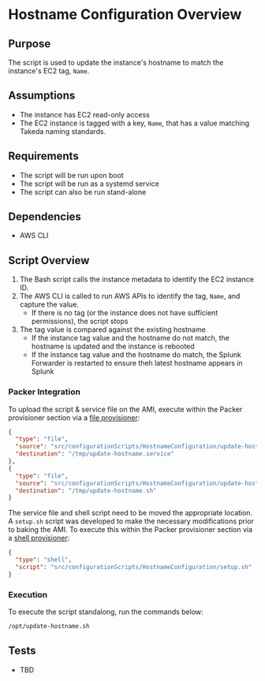 # Hostname Configuration Overview

## Purpose

The script is used to update the instance's hostname to match the instance's EC2 tag, `Name`.

## Assumptions

- The instance has EC2 read-only access
- The EC2 instance is tagged with a key, `Name`, that has a value matching Takeda naming standards.

## Requirements

- The script will be run upon boot
- The script will be run as a systemd service
- The script can also be run stand-alone

## Dependencies

- AWS CLI

## Script Overview

1. The Bash script calls the instance metadata to identify the EC2 instance ID.
1. The AWS CLI is called to run AWS APIs to identify the tag, `Name`, and capture the value.
    - If there is no tag (or the instance does not have sufficient permissions), the script stops
1. The tag value is compared against the existing hostname
    - If the instance tag value and the hostname do not match, the hostname is updated and the instance is rebooted
    - If the instance tag value and the hostname do match, the Splunk Forwarder is restarted to ensure theh latest hostname appears in Splunk

### Packer Integration

To upload the script & service file on the AMI, execute within the Packer provisioner section via a [file provisioner](https://www.packer.io/docs/provisioners/file):

```json
{
  "type": "file",
  "source": "src/configurationScripts/HostnameConfiguration/update-hostname.service",
  "destination": "/tmp/update-hostname.service"
},
{
  "type": "file",
  "source": "src/configurationScripts/HostnameConfiguration/update-hostname.sh",
  "destination": "/tmp/update-hostname.sh"
}
```

The service file and shell script need to be moved the appropriate location. A `setup.sh` script was developed to make the necessary modifications prior to baking the AMI. To execute this within the Packer provisioner section via a [shell provisioner](https://www.packer.io/docs/provisioners/shell):

```json
{
  "type": "shell",
  "script": "src/configurationScripts/HostnameConfiguration/setup.sh"
}
```

### Execution

To execute the script standalong, run the commands below:

```bash
/opt/update-hostname.sh
```

## Tests

- TBD
